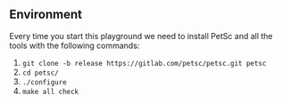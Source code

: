 ## Environment

Every time you start this playground we need to install PetSc and all the tools  with the following commands:

1. `git clone -b release https://gitlab.com/petsc/petsc.git petsc`
1. `cd petsc/`
1. `./configure`
1. `make all check`

